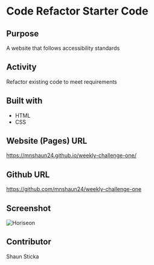 # Code Refactor Starter Code

## Purpose
A website that follows accessibility standards

## Activity
Refactor existing code to meet requirements

## Built with
* HTML
* CSS

## Website (Pages) URL
https://mnshaun24.github.io/weekly-challenge-one/

## Github URL
https://github.com/mnshaun24/weekly-challenge-one


## Screenshot
![Horiseon](https://user-images.githubusercontent.com/91441712/137597608-4f7c9e8e-6e77-4880-beab-362103e2e836.PNG)



## Contributor
Shaun Sticka
